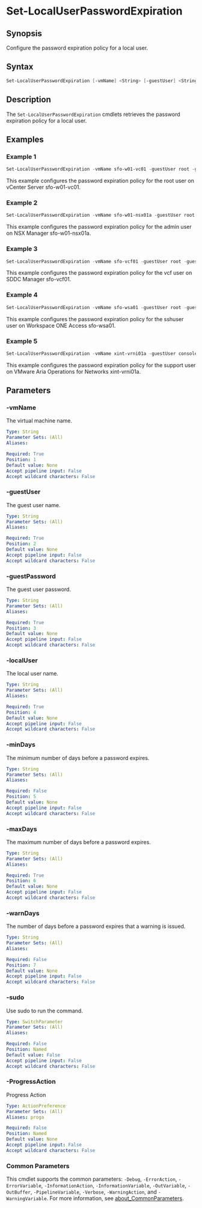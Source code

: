 # Set-LocalUserPasswordExpiration

## Synopsis

Configure the password expiration policy for a local user.

## Syntax

```powershell
Set-LocalUserPasswordExpiration [-vmName] <String> [-guestUser] <String> [-guestPassword] <String> [-localUser] <String> [[-minDays] <String>] [-maxDays] <String> [[-warnDays] <String>] [-sudo] [-ProgressAction <ActionPreference>] [<CommonParameters>]
```

## Description

The `Set-LocalUserPasswordExpiration` cmdlets retrieves the password expiration policy for a local user.

## Examples

### Example 1

```powershell
Set-LocalUserPasswordExpiration -vmName sfo-w01-vc01 -guestUser root -guestPassword VMw@re1! -localUser root -minDays 0 -maxDays 999 -warnDays 14
```

This example configures the password expiration policy for the root user on vCenter Server sfo-w01-vc01.

### Example 2

```powershell
Set-LocalUserPasswordExpiration -vmName sfo-w01-nsx01a -guestUser root -guestPassword VMw@re1!VMw@re1! -localUser admin -minDays 0 -maxDays 999 -warnDays 14
```

This example configures the password expiration policy for the admin user on NSX Manager sfo-w01-nsx01a.

### Example 3

```powershell
Set-LocalUserPasswordExpiration -vmName sfo-vcf01 -guestUser root -guestPassword VMw@re1! -localUser vcf -minDays 0 -maxDays 999 -warnDays 14
```

This example configures the password expiration policy for the vcf user on SDDC Manager sfo-vcf01.

### Example 4

```powershell
Set-LocalUserPasswordExpiration -vmName sfo-wsa01 -guestUser root -guestPassword VMw@re1! -localUser sshuser -minDays 0 -maxDays 999 -warnDays 14
```

This example configures the password expiration policy for the sshuser user on Workspace ONE Access sfo-wsa01.

### Example 5

```powershell
Set-LocalUserPasswordExpiration -vmName xint-vrni01a -guestUser console -guestPassword VMw@re1! -localUser support -minDays 0 -maxDays 999 -warnDays 14 -sudo
```

This example configures the password expiration policy for the support user on VMware Aria Operations for Networks xint-vrni01a.

## Parameters

### -vmName

The virtual machine name.

```yaml
Type: String
Parameter Sets: (All)
Aliases:

Required: True
Position: 1
Default value: None
Accept pipeline input: False
Accept wildcard characters: False
```

### -guestUser

The guest user name.

```yaml
Type: String
Parameter Sets: (All)
Aliases:

Required: True
Position: 2
Default value: None
Accept pipeline input: False
Accept wildcard characters: False
```

### -guestPassword

The guest user password.

```yaml
Type: String
Parameter Sets: (All)
Aliases:

Required: True
Position: 3
Default value: None
Accept pipeline input: False
Accept wildcard characters: False
```

### -localUser

The local user name.

```yaml
Type: String
Parameter Sets: (All)
Aliases:

Required: True
Position: 4
Default value: None
Accept pipeline input: False
Accept wildcard characters: False
```

### -minDays

The minimum number of days before a password expires.

```yaml
Type: String
Parameter Sets: (All)
Aliases:

Required: False
Position: 5
Default value: None
Accept pipeline input: False
Accept wildcard characters: False
```

### -maxDays

The maximum number of days before a password expires.

```yaml
Type: String
Parameter Sets: (All)
Aliases:

Required: True
Position: 6
Default value: None
Accept pipeline input: False
Accept wildcard characters: False
```

### -warnDays

The number of days before a password expires that a warning is issued.

```yaml
Type: String
Parameter Sets: (All)
Aliases:

Required: False
Position: 7
Default value: None
Accept pipeline input: False
Accept wildcard characters: False
```

### -sudo

Use sudo to run the command.

```yaml
Type: SwitchParameter
Parameter Sets: (All)
Aliases:

Required: False
Position: Named
Default value: False
Accept pipeline input: False
Accept wildcard characters: False
```

### -ProgressAction

Progress Action

```yaml
Type: ActionPreference
Parameter Sets: (All)
Aliases: proga

Required: False
Position: Named
Default value: None
Accept pipeline input: False
Accept wildcard characters: False
```

### Common Parameters

This cmdlet supports the common parameters: `-Debug`, `-ErrorAction`, `-ErrorVariable`, `-InformationAction`, `-InformationVariable`, `-OutVariable`, `-OutBuffer`, `-PipelineVariable`, `-Verbose`, `-WarningAction`, and `-WarningVariable`. For more information, see [about_CommonParameters](http://go.microsoft.com/fwlink/?LinkID=113216).
